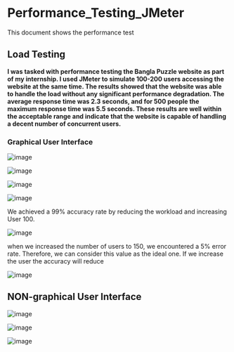 # Performance_Testing_JMeter
This document shows the performance test 




## Load Testing

**I was tasked with performance testing the Bangla Puzzle website as part of my internship. I used JMeter to simulate 100-200 users accessing the website at the same time. The results showed that the website was able to handle the load without any significant performance degradation. The average response time was 2.3 seconds, and for 500 people the maximum response time was 5.5 seconds. These results are well within the acceptable range and indicate that the website is capable of handling a decent number of concurrent users.**

### Graphical User Interface

![image](https://github.com/orkrahman97/Performance_Testing_JMeter/assets/67518144/b51efeb8-fc11-4b2a-abe4-0a53dffcbd65)

![image](https://github.com/orkrahman97/Performance_Testing_JMeter/assets/67518144/013595a5-2b3b-4399-be27-06471f866668)

![image](https://github.com/orkrahman97/Performance_Testing_JMeter/assets/67518144/6916e3c8-93a6-4c85-bcbd-fddd8fc79993)

![image](https://github.com/orkrahman97/Performance_Testing_JMeter/assets/67518144/59a33dd6-f181-4cd1-9b4e-578bbbfaabe5)

We achieved a 99% accuracy rate by reducing the workload and increasing User 100.  

![image](https://github.com/orkrahman97/Performance_Testing_JMeter/assets/67518144/b53af7e0-09ef-43cc-b81e-f4c9fd5ec3c0)

when we increased the number of users to 150, we encountered a 5% error rate. Therefore, we can consider this value as the ideal one. If we increase the user the accuracy will reduce

![image](https://github.com/orkrahman97/Performance_Testing_JMeter/assets/67518144/26784ee4-7df0-4bd3-bd49-fa6e74a333b4)



## NON-graphical User Interface

![image](https://github.com/orkrahman97/Performance_Testing_JMeter/assets/67518144/4181eece-ed12-4113-997d-2d9c5382b947)

![image](https://github.com/orkrahman97/Performance_Testing_JMeter/assets/67518144/f47ffeaf-de59-43f4-ad8f-517a7720636b)

![image](https://github.com/orkrahman97/Performance_Testing_JMeter/assets/67518144/303f430d-acad-4d77-8fef-3b684991ece9)



